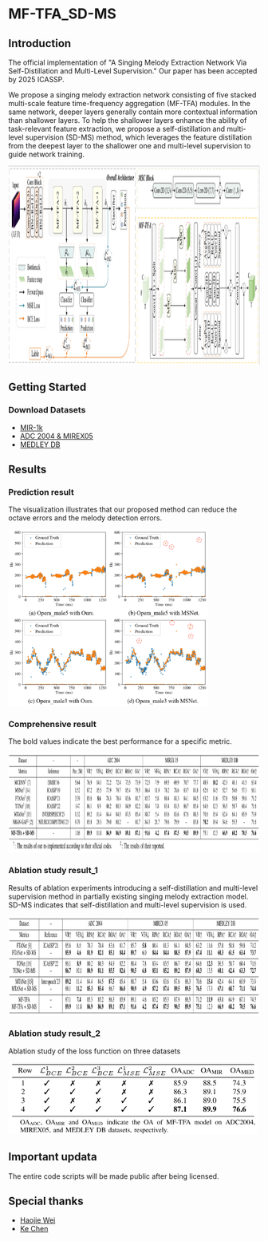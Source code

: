 # MF-TFA_SD-MS

## Introduction
The official implementation of "A Singing Melody Extraction Network Via Self-Distillation and Multi-Level Supervision." Our paper has been accepted by 2025 ICASSP.

We propose a singing melody extraction network consisting of five stacked multi-scale feature time-frequency aggregation (MF-TFA) modules. In the same network, deeper layers generally contain more contextual information than shallower layers. To help the shallower layers enhance the ability of task-relevant feature extraction, we propose a self-distillation and multi-level supervision (SD-MS) method, which leverages the feature distillation from the deepest layer to the shallower one and multi-level supervision to guide network training. 

<img src="https://github.com/SmoothJing/MF-TFA_SD-MS/blob/main/fig/arch.png" alt="Table" width="1800" height="400">

## Getting Started

### Download Datasets

- [MIR-1k](https://sites.google.com/site/sites/system/errors/WebspaceNotFound?path=%2Funvoicedsoundseparation%2Fmir-1k)
- [ADC 2004 & MIREX05](https://labrosa.ee.columbia.edu/projects/melody/)
- [MEDLEY DB](https://medleydb.weebly.com/)

## Results

### Prediction result

The visualization illustrates that our proposed method can reduce the octave errors and the melody detection errors.

<img src="https://github.com/SmoothJing/MF-TFA_SD-MS/blob/main/fig/visualization-2.png" alt="Table" width="400">

### Comprehensive result

The bold values indicate the best performance for a specific metric.

<img src="https://github.com/SmoothJing/MF-TFA_SD-MS/blob/main/fig/results-1.png" alt="Table" width="1800" height="200">

### Ablation study result_1

Results of ablation experiments introducing a self-distillation and multi-level supervision method in partially existing singing melody extraction model. SD-MS indicates that self-distillation and multi-level supervision is used.

<img src="https://github.com/SmoothJing/MF-TFA_SD-MS/blob/main/fig/results-2.png" alt="Table" width="1800" height="200"> 

### Ablation study result_2

Ablation study of the loss function on three datasets

<img src="https://github.com/SmoothJing/MF-TFA_SD-MS/blob/main/fig/results-s.png" alt="Table" width="500">

## Important updata

The entire code scripts will be made public after being licensed.

## Special thanks

- [Haojie Wei](https://github.com/Dream-High)
- [Ke Chen](https://github.com/KnutKeChen)
